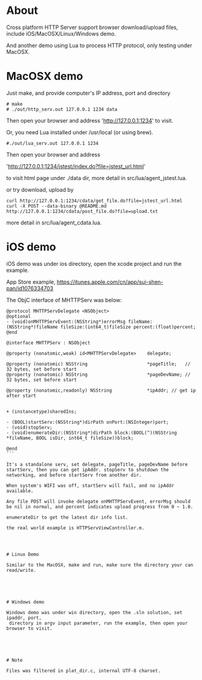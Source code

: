 
# About

Cross platform HTTP Server support browser download/upload files, 
include iOS/MacOSX/Linux/Windows demo.

And another demo using Lua to process HTTP protocol, only testing under
MacOSX.





# MacOSX demo

Just make, and provide computer's IP address, port and directory

```
# make
# ./out/http_serv.out 127.0.0.1 1234 data
```

Then open your browser and address 'http://127.0.0.1:1234' to visit.


Or, you need Lua installed under /usr/local (or using brew).

```
#./out/lua_serv.out 127.0.0.1 1234
```

Then open your browser and address

'http://127.0.0.1:1234/jstest/index.do?file=jstest_url.html'

to visit html page under ./data dir, more detail in src/lua/agent_jstest.lua.

or try download, upload by

```
curl http://127.0.0.1:1234/cdata/get_file.do?file=jstest_url.html
curl -X POST --data-binary @README.md  http://127.0.0.1:1234/cdata/post_file.do?file=upload.txt
```

more detail in src/lua/agent_cdata.lua.






# iOS demo

iOS demo was under ios directory, open the xcode project and run the example.

App Store example, https://itunes.apple.com/cn/app/sui-shen-pan/id1076334703

The ObjC interface of MHTTPServ was below:
````obj-c
@protocol MHTTPServDelegate <NSObject>
@optional
- (void)onMHTTPServEvent:(NSString*)errorMsg fileName:(NSString*)fileName fileSize:(int64_t)fileSize percent:(float)percent;
@end

@interface MHTTPServ : NSObject

@property (nonatomic,weak) id<MHTTPServDelegate>    delegate;

@property (nonatomic) NSString                      *pageTitle;   // 32 bytes, set before start
@property (nonatomic) NSString                      *pageDevName; // 32 bytes, set before start

@property (nonatomic,readonly) NSString             *ipAddr; // get ip after start


+ (instancetype)sharedIns;

- (BOOL)startServ:(NSString*)dirPath onPort:(NSInteger)port;
- (void)stopServ;
- (void)enumerateDir:(NSString*)dirPath block:(BOOL(^)(NSString *fileName, BOOL isDir, int64_t fileSize))block;

@end
```

It's a standalone serv, set delegate, pageTitle, pageDevName before startServ, then you can get ipAddr. stopServ to shutdown the networking, and before startServ from another dir.

When system's WIFI was off, startServ will fail, and no ipAddr available.

Any file POST will invoke delegate onMHTTPServEvent, errorMsg should be nil in normal, and percent indicates upload progress from 0 ~ 1.0.

enumerateDir to get the latest dir info list.

the real world example is HTTPServViewController.m.




# Linux Demo

Similar to the MacOSX, make and run, make sure the directory your can read/write.





# Windows demo

Windows demo was under win directory, open the .sln solution, set ipaddr, port,
 directory in argv input parameter, run the example, then open your browser to visit.





# Note

Files was filtered in plat_dir.c, internal UTF-8 charset.
